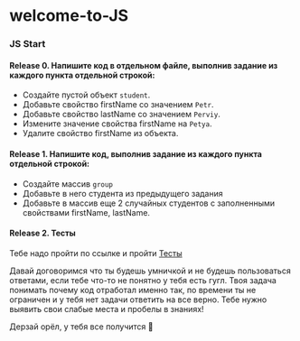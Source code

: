 # welcome-to-JS

### JS Start

#### Release 0. Напишите код  в отдельном файле, выполнив задание из каждого пункта отдельной строкой: 

- Создайте пустой объект `student`.
- Добавьте свойство firstName со значением `Petr`.
- Добавьте свойство lastName со значением `Perviy`.
- Измените значение свойства firstName на `Petya`.
- Удалите свойство firstName из объекта.

#### Release 1. Напишите код, выполнив задание из каждого пункта отдельной строкой: 

- Создайте массив `group`
- Добавьте в него студента из предыдущего задания
- Добавьте в массив еще 2 случайных студентов с заполненными свойствами firstName, lastName.

#### Release 2. Тесты
Тебе надо пройти по ссылке и пройти [Тесты](https://forms.gle/gYoDuowDieJFFenx8)

Давай договоримся что ты будешь умничкой и не будешь пользоваться ответами, если тебе что-то не понятно у тебя есть гугл.
Твоя задача понимать почему код отработал именно так, по времени ты не ограничен и у тебя нет задачи ответить на все верно.
Тебе нужно выявить свои слабые места и пробелы в знаниях!

Дерзай орёл, у тебя все получится 🦅
